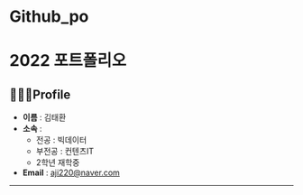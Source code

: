 # Github_po
# 2022 포트폴리오

## 👨🏻‍🎓Profile
- **이름** : 김태환 <br>
- **소속** : <br>
  - 전공 : 빅데이터 <br>
  - 부전공 : 컨텐츠IT <br>
  - 2학년 재학중
- **Email** : aji220@naver.com
---
